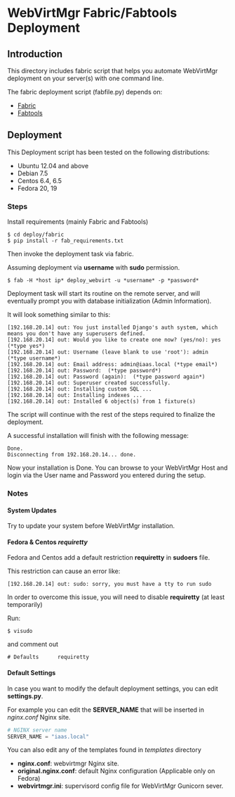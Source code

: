 # WebVirtMgr Fabric/Fabtools Deployment

## Introduction

This directory includes fabric script that helps you automate WebVirtMgr deployment on your server(s) with one command line.

The fabric deployment script (fabfile.py) depends on:

* [Fabric](http://www.fabfile.org/)
* [Fabtools](http://fabtools.readthedocs.org/en/latest/api/index.html)

## Deployment

This Deployment script has been tested on the following distributions:

* Ubuntu 12.04 and above
* Debian 7.5
* Centos 6.4, 6.5
* Fedora 20, 19

### Steps

Install requirements (mainly Fabric and Fabtools)

```
$ cd deploy/fabric
$ pip install -r fab_requirements.txt
```

Then invoke the deployment task via fabric.

Assuming deployment via **username** with **sudo** permission.

```
$ fab -H *host ip* deploy_webvirt -u *username* -p *password*
```

Deployment task will start its routine on the remote server, and will eventually prompt you with database initialization (Admin Information).

It will look something similar to this:

```
[192.168.20.14] out: You just installed Django's auth system, which means you don't have any superusers defined.
[192.168.20.14] out: Would you like to create one now? (yes/no): yes (*type yes*)
[192.168.20.14] out: Username (leave blank to use 'root'): admin (*type username*)
[192.168.20.14] out: Email address: admin@iaas.local (*type email*)
[192.168.20.14] out: Password:  (*type password*)
[192.168.20.14] out: Password (again):  (*type password again*)
[192.168.20.14] out: Superuser created successfully.
[192.168.20.14] out: Installing custom SQL ...
[192.168.20.14] out: Installing indexes ...
[192.168.20.14] out: Installed 6 object(s) from 1 fixture(s)
```

The script will continue with the rest of the steps required to finalize the deployment.

A successful installation will finish with the following message:

```
Done.
Disconnecting from 192.168.20.14... done.
```

Now your installation is Done. You can browse to your WebVirtMgr Host and login via the User name and Password you entered during the setup.

### Notes

#### System Updates

Try to update your system before WebVirtMgr installation.

#### Fedora & Centos *requiretty*

Fedora and Centos add a default restriction **requiretty** in **sudoers** file.

This restriction can cause an error like:

```
[192.168.20.14] out: sudo: sorry, you must have a tty to run sudo
```

In order to overcome this issue, you will need to disable **requiretty** (at least temporarily)

Run:

```
$ visudo
```

and comment out

```
# Defaults      requiretty
```

#### Default Settings

In case you want to modify the default deployment settings, you can edit **settings.py**.

For example you can edit the **SERVER_NAME** that will be inserted in *nginx.conf* Nginx site.

```python
# NGINX server name
SERVER_NAME = "iaas.local"
```

You can also edit any of the templates found in *templates* directory

- **nginx.conf**: webvirtmgr Nginx site.
- **original.nginx.conf**: default Nginx configuration (Applicable only on Fedora)
- **webvirtmgr.ini**: supervisord config file for WebVirtMgr Gunicorn sever.
